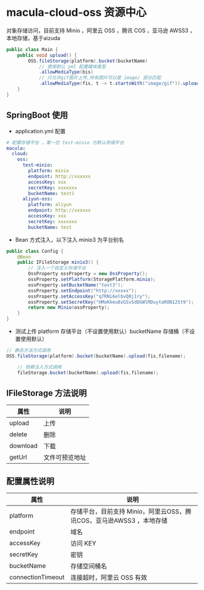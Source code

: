 # macula-cloud-oss 资源中心

对象存储访问，目前支持 Minio ，阿里云 OSS ，腾讯 COS ，亚马逊 AWSS3 ，本地存储，基于aizuda

```java
public class Main {
    public void upload() {
        OSS.fileStorage(platform).bucket(bucketName)
            // 使用默认 yml 配置媒体类型
            .allowMediaType(bis)
            // 只允许gif图片上传,所有图片可以是 image/ 部分匹配
            .allowMediaType(fis, t -> t.startsWith("image/gif")).upload(bis, filename);
    }
}
```

## SpringBoot 使用

- application.yml 配置

```yaml
# 配置存储平台 ，第一位 test-minio 为默认存储平台
macula:
  cloud:
    oss:
      test-minio:
        platform: minio
        endpoint: http://xxxxxx
        accessKey: xxx
        secretKey: xxxxxxx
        bucketName: test1
      aliyun-oss:
        platform: aliyun
        endpoint: http://xxxxxx
        accessKey: xxx
        secretKey: xxxxxxx
        bucketName: test
```

- Bean 方式注入，以下注入 minio3 为平台别名

```java
public class Config {
    @Bean
    public IFileStorage minio3() {
        // 注入一个自定义存储平台
        OssProperty ossProperty = new OssProperty();
        ossProperty.setPlatform(StoragePlatform.minio);
        ossProperty.setBucketName("test3");
        ossProperty.setEndpoint("http://xxxxx");
        ossProperty.setAccessKey("q7RNi6elbvQ0j1ry");
        ossProperty.setSecretKey("HMoKkeu0zGSvSdDGWlMDuytaRON12St9");
        return new Minio(ossProperty);
    }
}
```

- 测试上传 platform 存储平台（不设置使用默认）bucketName 存储桶（不设置使用默认）

```java
// 静态方法方式调用
OSS.fileStorage(platform).bucket(bucketName).upload(fis,filename);

    // 依赖注入方式调用
    fileStorage.bucket(bucketName).upload(fis,filename);
```

## IFileStorage 方法说明

| 属性       | 说明      |
|----------|---------|
| upload   | 上传      |
| delete   | 删除      |
| download | 下载      |
| getUrl   | 文件可预览地址 |

## 配置属性说明

| 属性                | 说明                                          |
|-------------------|---------------------------------------------|
| platform          | 存储平台，目前支持 Minio，阿里云OSS，腾讯COS，亚马逊AWSS3 ，本地存储 |
| endpoint          | 域名                                          |
| accessKey         | 访问 KEY                                      |
| secretKey         | 密钥                                          |
| bucketName        | 存储空间桶名                                      |
| connectionTimeout | 连接超时，阿里云 OSS 有效                             |

